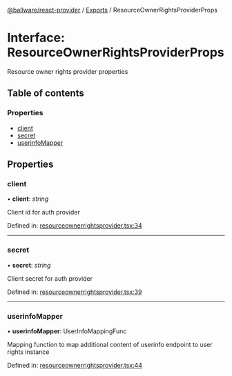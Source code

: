 [@ballware/react-provider](../README.md) / [Exports](../modules.md) / ResourceOwnerRightsProviderProps

# Interface: ResourceOwnerRightsProviderProps

Resource owner rights provider properties

## Table of contents

### Properties

- [client](resourceownerrightsproviderprops.md#client)
- [secret](resourceownerrightsproviderprops.md#secret)
- [userinfoMapper](resourceownerrightsproviderprops.md#userinfomapper)

## Properties

### client

• **client**: *string*

Client id for auth provider

Defined in: [resourceownerrightsprovider.tsx:34](https://github.com/ballware/ballware-client/blob/2d75549/packages/react-provider/src/resourceownerrightsprovider.tsx#L34)

___

### secret

• **secret**: *string*

Client secret for auth provider

Defined in: [resourceownerrightsprovider.tsx:39](https://github.com/ballware/ballware-client/blob/2d75549/packages/react-provider/src/resourceownerrightsprovider.tsx#L39)

___

### userinfoMapper

• **userinfoMapper**: UserInfoMappingFunc

Mapping function to map additional content of userinfo endpoint to user rights instance

Defined in: [resourceownerrightsprovider.tsx:44](https://github.com/ballware/ballware-client/blob/2d75549/packages/react-provider/src/resourceownerrightsprovider.tsx#L44)
